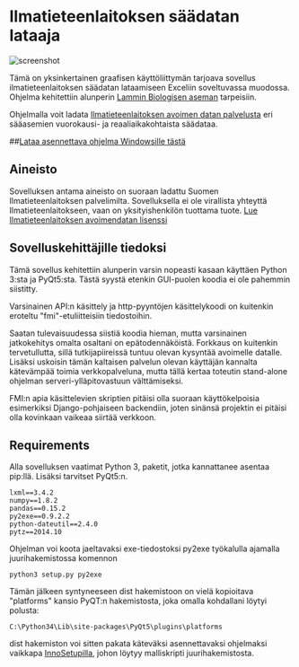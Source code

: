 Ilmatieteenlaitoksen säädatan lataaja
==============================

![screenshot](http://i.imgur.com/VI5a5fz.png)

Tämä on yksinkertainen graafisen käyttöliittymän tarjoava sovellus ilmatieteenlaitoksen säädatan lataamiseen Exceliin soveltuvassa muodossa. Ohjelma kehitettiin alunperin [Lammin Biologisen aseman](http://www.helsinki.fi/lammi/) tarpeisiin.

Ohjelmalla voit ladata [Ilmatieteenlaitoksen avoimen datan palvelusta](https://ilmatieteenlaitos.fi/avoin-data) eri sääasemien vuorokausi- ja reaaliaikakohtaista säädataa.

##[Lataa asennettava ohjelma Windowsille tästä](https://github.com/Tumetsu/Ilmatieteenlaitoksen-saadata-lataaja/releases/tag/v0.9)




Aineisto
---------
Sovelluksen antama aineisto on suoraan ladattu Suomen Ilmatieteenlaitoksen palvelimilta. Sovelluksella ei ole virallista yhteyttä Ilmatieteenlaitokseen, vaan on yksityishenkilön tuottama tuote.
[Lue Ilmatieteenlaitoksen avoimendatan lisenssi](http://ilmatieteenlaitos.fi/avoin-data-lisenssi)

Sovelluskehittäjille tiedoksi
-------------

Tämä sovellus kehitettiin alunperin varsin nopeasti kasaan käyttäen Python 3:sta ja PyQt5:sta.  Tästä syystä etenkin GUI-puolen koodia ei ole pahemmin siistitty.

Varsinainen API:n käsittely ja http-pyyntöjen käsittelykoodi on kuitenkin eroteltu "fmi"-etuliitteisiin tiedostoihin.

Saatan tulevaisuudessa siistiä koodia hieman, mutta varsinainen jatkokehitys omalta osaltani on epätodennäköistä. Forkkaus on kuitenkin tervetullutta, sillä tutkijapiireissä tuntuu olevan kysyntää avoimelle datalle. Lisäksi uskoisin tämän kaltaisen palvelun olevan käyttäjän kannalta kätevämpää toimia verkkopalveluna, mutta tällä kertaa toteutin stand-alone ohjelman serveri-ylläpitovastuun välttämiseksi. 

FMI:n apia käsittelevien skriptien pitäisi olla suoraan käyttökelpoisia esimerkiksi Django-pohjaiseen backendiin, joten sinänsä projektin ei pitäisi olla kovinkaan vaikeaa siirtää verkkoon. 


Requirements
--------------------

Alla sovelluksen vaatimat Python 3, paketit, jotka kannattanee asentaa pip:llä. Lisäksi tarvitset PyQt5:n.

    lxml==3.4.2
	numpy==1.8.2
	pandas==0.15.2
	py2exe==0.9.2.2
	python-dateutil==2.4.0
	pytz==2014.10

Ohjelman voi koota jaeltavaksi exe-tiedostoksi py2exe työkalulla ajamalla juurihakemistossa komennon

    python3 setup.py py2exe

Tämän jälkeen syntyneeseen dist hakemistoon on vielä kopioitava "platforms" kansio PyQT:n hakemistosta, joka omalla kohdallani löytyi polusta:

    C:\Python34\Lib\site-packages\PyQt5\plugins\platforms

dist hakemiston voi sitten pakata käteväksi asennettavaksi ohjelmaksi vaikkapa [InnoSetupilla](http://www.jrsoftware.org/isinfo.php), johon löytyy malliskripti juurihakemistosta.

